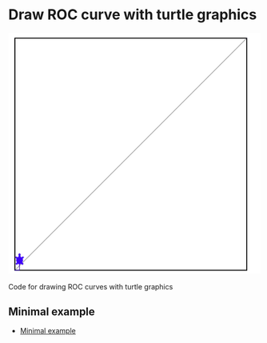 # Draw ROC curve with turtle graphics

![Demo](images/demo.gif)

Code for drawing ROC curves with turtle graphics

## Minimal example

- [Minimal example](notebooks/minimal_example.ipynb)